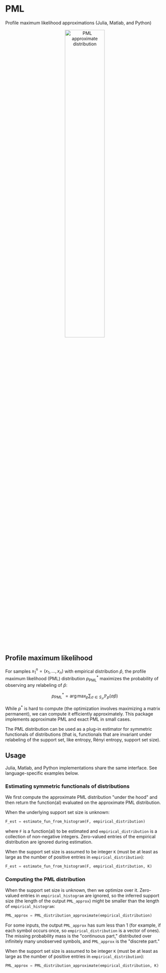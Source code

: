 # PML
Profile maximum likelihood approximations (Julia, Matlab, and Python)

<p align="center"><img src="https://github.com/dmitrip/PML/blob/master/.github/approx_PML.png" alt="PML approximate distribution" width="50%" alt="PML approximate distribution" /></p>

## Profile maximum likelihood

For samples $x_1^n = (x_1,\ldots,x_n)$ with empirical distribution $\hat{p}$, the profile maximum likelihood (PML) distribution $p^*_\text{PML}$ maximizes the probability of observing any relabeling of $\hat{p}$:

$$p^*_\text{PML} = \arg \max_p \sum_{\sigma \in S_\mathcal{X}} \mathbb{P}_p(\sigma \hat{p})$$

While $p^*$ is hard to compute (the optimization involves maximizing a matrix permanent), we can compute it efficiently approximately.  This package implements approximate PML and exact PML in small cases.

The PML distribution can be used as a plug-in estimator for symmetric functionals of distributions (that is, functionals that are invariant under relabeling of the support set, like entropy, Rényi entropy, support set size).

## Usage
Julia, Matlab, and Python implementations share the same interface.  See language-specific examples below.

### Estimating symmetric functionals of distributions

We first compute the approximate PML distribution "under the hood" and then return the function(al) evaluated on the approximate PML distribution.

When the underlying support set size is unknown:
```python
F_est = estimate_fun_from_histogram(F, empirical_distribution)
```
where `F` is a function(al) to be estimated and `empirical_distribution` is a collection of non-negative integers.  Zero-valued entries of the empirical distribution are ignored during estimation.  

When the support set size is assumed to be integer `K` (must be at least as large as the number of positive entries in `empirical_distribution`):
```python
F_est = estimate_fun_from_histogram(F, empirical_distribution, K)
```

### Computing the PML distribution
When the support set size is unknown, then we optimize over it.  Zero-valued entries in `empirical_histogram` are ignored, so the inferred support size (the length of the output `PML_approx`) might be smaller than the length of `empirical_histogram`:
```python
PML_approx = PML_distribution_approximate(empirical_distribution)
```
For some inputs, the output `PML_approx` has sum less than 1 (for example, if each symbol occurs once, so `empirical_distribution` is a vector of ones).  The missing probability mass is the "continuous part," distributed over infinitely many unobserved symbols, and `PML_approx` is the "discrete part."

When the support set size is assumed to be integer `K` (must be at least as large as the number of positive entries in `empirical_distribution`):
```python
PML_approx = PML_distribution_approximate(empirical_distribution, K)
```

